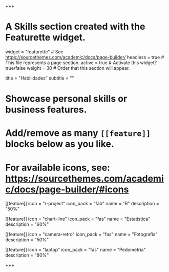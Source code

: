 +++
# A Skills section created with the Featurette widget.
widget = "featurette"  # See https://sourcethemes.com/academic/docs/page-builder/
headless = true  # This file represents a page section.
active = true  # Activate this widget? true/false
weight = 30  # Order that this section will appear.

title = "Habilidades"
subtitle = ""

# Showcase personal skills or business features.
# 
# Add/remove as many `[[feature]]` blocks below as you like.
# 
# For available icons, see: https://sourcethemes.com/academic/docs/page-builder/#icons

[[feature]]
  icon = "r-project"
  icon_pack = "fab"
  name = "R"
  description = "50%"
  
[[feature]]
  icon = "chart-line"
  icon_pack = "fas"
  name = "Estatística"
  description = "60%"  
  
[[feature]]
  icon = "camera-retro"
  icon_pack = "fas"
  name = "Fotografia"
  description = "50%"

[[feature]]
  icon = "laptop"
  icon_pack = "fas"
  name = "Pedometria"
  description = "80%"

+++
